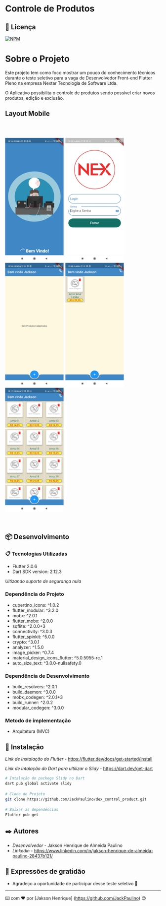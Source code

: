 # Controle de Produtos

## 📄 Licença

[![NPM](https://img.shields.io/npm/l/react)](https://github.com/JackPaulino/dex_control_product/blob/main/LICENSE)

# Sobre o Projeto

Este projeto tem como foco mostrar um pouco do conhecimento técnicos durante o teste seletivo para a vaga  de Desenvolvedor Front-end Flutter Pleno na empresa Nextar Tecnologia de Software Ltda.

O Aplicativo possibilita o controle de produtos sendo possível criar novos produtos, edição e exclusão.

## Layout Mobile
<br><br>
<div align="left">
 <img  width="189" height="400" src="https://github.com/JackPaulino/dex_control_product/blob/main/assets/images/print/Splash.jpg"><span style="padding-left:2px"></span>
 <img  width="189" height="400" src="https://github.com/JackPaulino/dex_control_product/blob/main/assets/images/print/login.jpg"><span style="padding-left:2px"></span>
 <img  width="189" height="400" src="https://github.com/JackPaulino/dex_control_product/blob/main/assets/images/print/home-3.jpg"><span style="padding-left:2px"></span>
 <img  width="189" height="400" src="https://github.com/JackPaulino/dex_control_product/blob/main/assets/images/print/home-1.jpg"><span style="padding-left:2px"></span>
 <img  width="189" height="400" src="https://github.com/JackPaulino/dex_control_product/blob/main/assets/images/print/home-2.jpg"><span style="padding-left:2px"></span>
 </div>
 <br><br>
 


## 📦 Desenvolvimento


### 📋 Tecnologias Utilizadas

- Flutter 2.0.6
- Dart SDK version: 2.12.3

*Ultizando suporte de segurança nula*

 ### Dependência do Projeto

   - cupertino_icons: ^1.0.2
   - flutter_modular: ^3.2.0
   - mobx: ^2.0.1
   - flutter_mobx: ^2.0.0
   - sqflite: ^2.0.0+3
   - connectivity: ^3.0.3
   - flutter_spinkit: ^5.0.0
   - crypto: ^3.0.1
   - analyzer: ^1.5.0
   - image_picker: ^0.7.4
   - material_design_icons_flutter: ^5.0.5955-rc.1
   - auto_size_text: ^3.0.0-nullsafety.0

 ### Dependência de Desenvolvimento

   - build_resolvers: ^2.0.1
   - build_daemon: ^3.0.0
   - mobx_codegen: ^2.0.1+3
   - build_runner: ^2.0.2
   - modular_codegen: ^3.0.0 

 ### Metodo de implementação

   - Arquitetura (MVC)

## 🔧 Instalação

 
 *Link de Instalação do Flutter* - https://flutter.dev/docs/get-started/install
 
 *Link de Intalação do Dart para ultilizar o Slidy* - https://dart.dev/get-dart

```bash
# Intalação do packege Slidy no Dart 
dart pub global activate slidy

# Clone do Projeto 
git clone https://github.com/JackPaulino/dex_control_product.git

# Baixar as dependências
Flutter pub get
```

## ✒️ Autores

 * *Desenvolvedor* - Jakson Henrique de Almeida Paulino
 * *Linkedin* - https://www.linkedin.com/in/jakson-henrique-de-almeida-paulino-28437b121/

## 🎁 Expressões de gratidão

 * Agradeço a oportunidade de participar desse teste seletivo 📢

---
⌨️ com ❤️ por [Jakson Henrique] (https://github.com/JackPaulino) 😊
